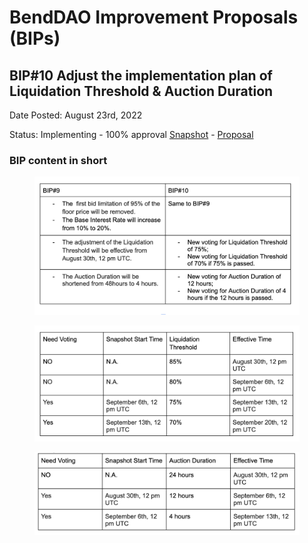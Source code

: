# BendDAO Improvement Proposals (BIPs)

## BIP#10 Adjust the implementation plan of Liquidation Threshold & Auction Duration

Date Posted: August 23rd, 2022

Status: Implementing - 100% approval [Snapshot](https://snapshot.org/#/benddao.eth/proposal/0x1b53f3eee871d76e0e3ed5800ec731de466961bcf35c1644174e41a9d1045a9d) - [Proposal](https://governance.benddao.xyz/t/bip-10-adjust-the-implementation-plan-of-liquidation-threshold-auction-duration/137)

### BIP content in short



<figure><img src="../.gitbook/assets/image (5).png" alt=""><figcaption></figcaption></figure>

<figure><img src="../.gitbook/assets/image (14).png" alt=""><figcaption></figcaption></figure>

<figure><img src="../.gitbook/assets/image.png" alt=""><figcaption></figcaption></figure>
